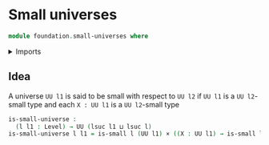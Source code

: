 # Small universes

```agda
module foundation.small-universes where
```

<details><summary>Imports</summary>

```agda
open import foundation.universe-levels

open import foundation-core.cartesian-product-types
open import foundation-core.small-types
```

</details>

## Idea

A universe `UU l1` is said to be small with respect to `UU l2` if `UU l1` is a
`UU l2`-small type and each `X : UU l1` is a `UU l2`-small type

```agda
is-small-universe :
  (l l1 : Level) → UU (lsuc l1 ⊔ lsuc l)
is-small-universe l l1 = is-small l (UU l1) × ((X : UU l1) → is-small l X)
```
